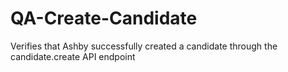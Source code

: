 # QA-Create-Candidate
Verifies that Ashby successfully created a candidate through the candidate.create API endpoint
